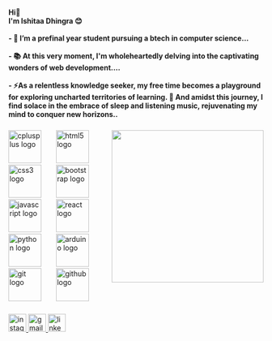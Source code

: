 <h4 align="left">Hi👋<br>I'm Ishitaa Dhingra 😊<br><br>- 🔭 I’m a prefinal year student pursuing a btech in computer science...<br><br>- 📚 At this very moment, I'm wholeheartedly delving into the  captivating wonders of web development....<br><br>- ⚡As a relentless knowledge seeker, my free time becomes a playground for exploring uncharted territories of learning. 🚀 And amidst this journey, I find solace in the embrace of sleep and listening music, rejuvenating my mind to conquer new horizons..</h4>

###

<img align="right" height="300" src="https://i.pinimg.com/originals/9d/4d/31/9d4d314ec7722d05541111a180e4e54b.png"  />

###

<div align="left">
  <img src="https://cdn.jsdelivr.net/gh/devicons/devicon/icons/cplusplus/cplusplus-original.svg" height="65" alt="cplusplus logo"  />
  <img width="21" />
  <img src="https://cdn.jsdelivr.net/gh/devicons/devicon/icons/html5/html5-original.svg" height="65" alt="html5 logo"  />
  <img width="21" />
  <img src="https://cdn.jsdelivr.net/gh/devicons/devicon/icons/css3/css3-original.svg" height="65" alt="css3 logo"  />
  <img width="21" />
  <img src="https://cdn.jsdelivr.net/gh/devicons/devicon/icons/bootstrap/bootstrap-original.svg" height="65" alt="bootstrap logo"  />
  <img width="21" />
  <img src="https://cdn.jsdelivr.net/gh/devicons/devicon/icons/javascript/javascript-original.svg" height="65" alt="javascript logo"  />
  <img width="21" />
  <img src="https://cdn.jsdelivr.net/gh/devicons/devicon/icons/react/react-original.svg" height="65" alt="react logo"  />
  <img width="21" />
  <img src="https://cdn.jsdelivr.net/gh/devicons/devicon/icons/python/python-original.svg" height="65" alt="python logo"  />
  <img width="21" />
  <img src="https://cdn.jsdelivr.net/gh/devicons/devicon/icons/arduino/arduino-original.svg" height="65" alt="arduino logo"  />
  <img width="21" />
  <img src="https://cdn.jsdelivr.net/gh/devicons/devicon/icons/git/git-original.svg" height="65" alt="git logo"  />
  <img width="21" />
  <img src="https://cdn.jsdelivr.net/gh/devicons/devicon/icons/github/github-original.svg" height="65" alt="github logo"  />
</div>

###

<div align="left">
  <a href="https://www.instagram.com/ishitaa_dhingra/" target="_blank">
    <img src="https://img.shields.io/static/v1?message=Instagram&logo=instagram&label=&color=E4405F&logoColor=white&labelColor=&style=for-the-badge" height="35" alt="instagram logo"  />
  </a>
  <a href="ishitaadhingra@gmail.com" target="_blank">
    <img src="https://img.shields.io/static/v1?message=Gmail&logo=gmail&label=&color=D14836&logoColor=white&labelColor=&style=for-the-badge" height="35" alt="gmail logo"  />
  </a>
  <a href="https://www.linkedin.com/in/ishitaa-dhingra/" target="_blank">
    <img src="https://img.shields.io/static/v1?message=LinkedIn&logo=linkedin&label=&color=0077B5&logoColor=white&labelColor=&style=for-the-badge" height="35" alt="linkedin logo"  />
  </a>
</div>

###
